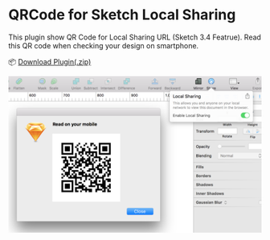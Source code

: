 # QRCode for Sketch Local Sharing
This plugin show QR Code for Local Sharing URL (Sketch 3.4 Featrue).
Read this QR code when checking your design on smartphone.

:package: [Download Plugin(.zip)](https://github.com/dex1t/QRCode-for-Sketch-Local-Sharing/archive/master.zip)

![](https://github.com/dex1t/QRCode-for-Sketch-Local-Sharing/blob/master/screenshot.png)
